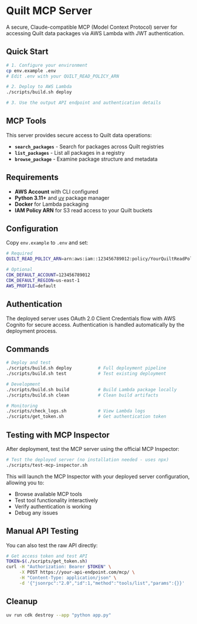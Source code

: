 # Quilt MCP Server

A secure, Claude-compatible MCP (Model Context Protocol) server for accessing Quilt data packages via AWS Lambda with JWT authentication.

## Quick Start

```bash
# 1. Configure your environment
cp env.example .env
# Edit .env with your QUILT_READ_POLICY_ARN

# 2. Deploy to AWS Lambda
./scripts/build.sh deploy

# 3. Use the output API endpoint and authentication details
```

## MCP Tools

This server provides secure access to Quilt data operations:

- **`search_packages`** - Search for packages across Quilt registries
- **`list_packages`** - List all packages in a registry  
- **`browse_package`** - Examine package structure and metadata

## Requirements

- **AWS Account** with CLI configured
- **Python 3.11+** and [uv](https://docs.astral.sh/uv/) package manager
- **Docker** for Lambda packaging
- **IAM Policy ARN** for S3 read access to your Quilt buckets

## Configuration

Copy `env.example` to `.env` and set:

```bash
# Required
QUILT_READ_POLICY_ARN=arn:aws:iam::123456789012:policy/YourQuiltReadPolicy

# Optional
CDK_DEFAULT_ACCOUNT=123456789012
CDK_DEFAULT_REGION=us-east-1
AWS_PROFILE=default
```

## Authentication

The deployed server uses OAuth 2.0 Client Credentials flow with AWS Cognito for secure access. Authentication is handled automatically by the deployment process.

## Commands

```bash
# Deploy and test
./scripts/build.sh deploy          # Full deployment pipeline
./scripts/build.sh test            # Test existing deployment

# Development
./scripts/build.sh build           # Build Lambda package locally
./scripts/build.sh clean           # Clean build artifacts

# Monitoring
./scripts/check_logs.sh            # View Lambda logs
./scripts/get_token.sh             # Get authentication token
```

## Testing with MCP Inspector

After deployment, test the MCP server using the official MCP Inspector:

```bash
# Test the deployed server (no installation needed - uses npx)
./scripts/test-mcp-inspector.sh
```

This will launch the MCP Inspector with your deployed server configuration, allowing you to:

- Browse available MCP tools
- Test tool functionality interactively  
- Verify authentication is working
- Debug any issues

## Manual API Testing

You can also test the raw API directly:

```bash
# Get access token and test API
TOKEN=$(./scripts/get_token.sh)
curl -H "Authorization: Bearer $TOKEN" \
     -X POST https://your-api-endpoint.com/mcp/ \
     -H "Content-Type: application/json" \
     -d '{"jsonrpc":"2.0","id":1,"method":"tools/list","params":{}}'
```

## Cleanup

```bash
uv run cdk destroy --app "python app.py"
```
